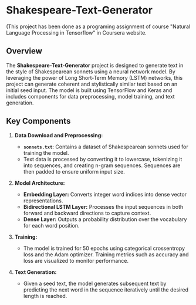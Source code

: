 # Shakespeare-Text-Generator
(This project has been done as a programing assignment of course "Natural Language Processing in Tensorflow" in Coursera website.
## Overview

The **Shakespeare-Text-Generator** project is designed to generate text in the style of Shakespearean sonnets using a neural network model. By leveraging the power of Long Short-Term Memory (LSTM) networks, this project can generate coherent and stylistically similar text based on an initial seed input. The model is built using TensorFlow and Keras and includes components for data preprocessing, model training, and text generation.

## Key Components

1. **Data Download and Preprocessing:**
   - **`sonnets.txt`**: Contains a dataset of Shakespearean sonnets used for training the model.
   - Text data is processed by converting it to lowercase, tokenizing it into sequences, and creating n-gram sequences. Sequences are then padded to ensure uniform input size.

2. **Model Architecture:**
   - **Embedding Layer:** Converts integer word indices into dense vector representations.
   - **Bidirectional LSTM Layer:** Processes the input sequences in both forward and backward directions to capture context.
   - **Dense Layer:** Outputs a probability distribution over the vocabulary for each word position.

3. **Training:**
   - The model is trained for 50 epochs using categorical crossentropy loss and the Adam optimizer. Training metrics such as accuracy and loss are visualized to monitor performance.

4. **Text Generation:**
   - Given a seed text, the model generates subsequent text by predicting the next word in the sequence iteratively until the desired length is reached.

